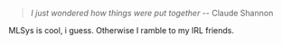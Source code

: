 > _I just wondered how things were put together_ -- Claude Shannon

MLSys is cool, i guess. Otherwise I ramble to my IRL friends.
